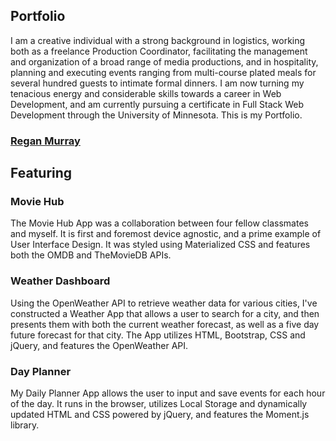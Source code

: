 ## Portfolio

I am a creative individual with a strong background in logistics, working both as a freelance Production Coordinator, facilitating the management and organization of a broad range of media productions, and in hospitality, planning and executing events ranging from multi-course plated meals for several hundred guests to intimate formal dinners. I am now turning my tenacious energy and considerable skills towards a career in Web Development, and am currently pursuing a certificate in Full Stack Web Development through the University of Minnesota. This is my Portfolio.

### [Regan Murray](https://reganmurray22.github.io/Portfolio/)

## Featuring

### Movie Hub
The Movie Hub App was a collaboration between four fellow classmates and myself. It is first and foremost device agnostic, and a prime example of User Interface Design. 
It was styled using Materialized CSS and features both the OMDB and TheMovieDB APIs.

### Weather Dashboard
Using the OpenWeather API to retrieve weather data for various cities, I've constructed a Weather App that allows a user to search for a city, and then presents them with 
both the current weather forecast, as well as a five day future forecast for that city. The App utilizes HTML, Bootstrap, CSS and jQuery, and features the OpenWeather API.

### Day Planner
My Daily Planner App allows the user to input and save events for each hour of the day. It runs in the browser, utilizes Local Storage
and dynamically updated HTML and CSS powered by jQuery, and features the Moment.js library. 
